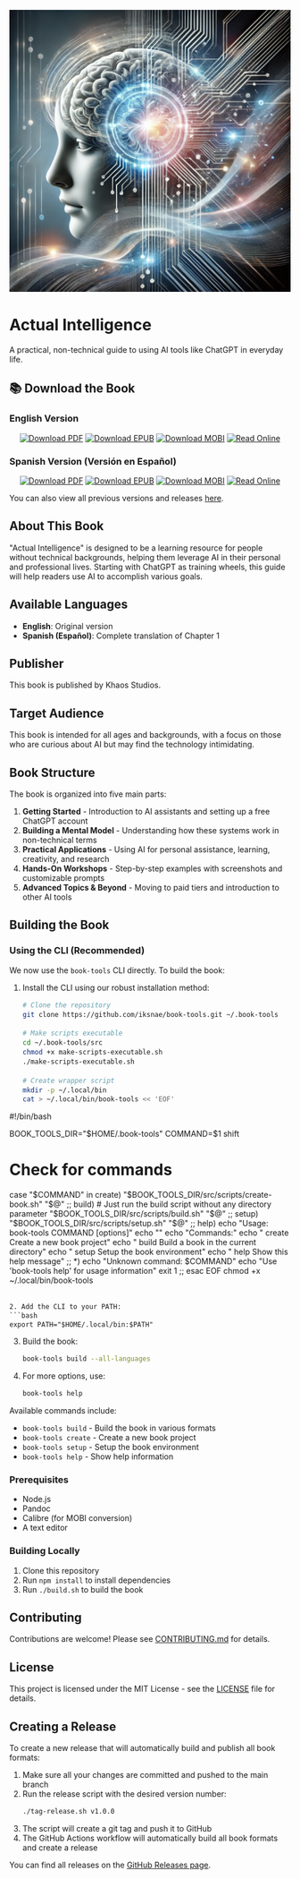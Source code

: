 ![cover](./art/image.png)

# Actual Intelligence

A practical, non-technical guide to using AI tools like ChatGPT in everyday life.

## 📚 Download the Book

### English Version

<div align="center">

[![Download PDF](https://img.shields.io/badge/Download-PDF%20Version-blue?style=for-the-badge&logo=adobe-acrobat-reader)](https://github.com/iksnae/actual-intelligence/releases/latest/download/Actual%20Intelligence-en.pdf)
[![Download EPUB](https://img.shields.io/badge/Download-EPUB%20Version-green?style=for-the-badge&logo=apple)](https://github.com/iksnae/actual-intelligence/releases/latest/download/Actual%20Intelligence-en.epub)
[![Download MOBI](https://img.shields.io/badge/Download-Kindle%20Version-orange?style=for-the-badge&logo=amazon)](https://github.com/iksnae/actual-intelligence/releases/latest/download/Actual%20Intelligence-en.mobi)
[![Read Online](https://img.shields.io/badge/Read-Web%20Version-purple?style=for-the-badge&logo=html5)](https://iksnae.github.io/actual-intelligence/)

</div>

### Spanish Version (Versión en Español)

<div align="center">

[![Download PDF](https://img.shields.io/badge/Descargar-Versión%20PDF-blue?style=for-the-badge&logo=adobe-acrobat-reader)](https://github.com/iksnae/actual-intelligence/releases/latest/download/Actual%20Intelligence-es.pdf)
[![Download EPUB](https://img.shields.io/badge/Descargar-Versión%20EPUB-green?style=for-the-badge&logo=apple)](https://github.com/iksnae/actual-intelligence/releases/latest/download/Actual%20Intelligence-es.epub)
[![Download MOBI](https://img.shields.io/badge/Descargar-Versión%20Kindle-orange?style=for-the-badge&logo=amazon)](https://github.com/iksnae/actual-intelligence/releases/latest/download/Actual%20Intelligence-es.mobi)
[![Read Online](https://img.shields.io/badge/Leer-Versión%20Web-purple?style=for-the-badge&logo=html5)](https://iksnae.github.io/actual-intelligence/es/)

</div>

You can also view all previous versions and releases [here](https://github.com/iksnae/actual-intelligence/releases).

## About This Book

"Actual Intelligence" is designed to be a learning resource for people without technical backgrounds, helping them leverage AI in their personal and professional lives. Starting with ChatGPT as training wheels, this guide will help readers use AI to accomplish various goals.

## Available Languages

- **English**: Original version
- **Spanish (Español)**: Complete translation of Chapter 1

## Publisher

This book is published by Khaos Studios.

## Target Audience

This book is intended for all ages and backgrounds, with a focus on those who are curious about AI but may find the technology intimidating.

## Book Structure

The book is organized into five main parts:

1. **Getting Started** - Introduction to AI assistants and setting up a free ChatGPT account
2. **Building a Mental Model** - Understanding how these systems work in non-technical terms
3. **Practical Applications** - Using AI for personal assistance, learning, creativity, and research
4. **Hands-On Workshops** - Step-by-step examples with screenshots and customizable prompts
5. **Advanced Topics & Beyond** - Moving to paid tiers and introduction to other AI tools

## Building the Book

### Using the CLI (Recommended)

We now use the `book-tools` CLI directly. To build the book:

1. Install the CLI using our robust installation method:
   ```bash
   # Clone the repository
   git clone https://github.com/iksnae/book-tools.git ~/.book-tools
   
   # Make scripts executable
   cd ~/.book-tools/src
   chmod +x make-scripts-executable.sh
   ./make-scripts-executable.sh
   
   # Create wrapper script
   mkdir -p ~/.local/bin
   cat > ~/.local/bin/book-tools << 'EOF'
#!/bin/bash

BOOK_TOOLS_DIR="$HOME/.book-tools"
COMMAND=$1
shift

# Check for commands
case "$COMMAND" in
  create)
    "$BOOK_TOOLS_DIR/src/scripts/create-book.sh" "$@"
    ;;
  build)
    # Just run the build script without any directory parameter
    "$BOOK_TOOLS_DIR/src/scripts/build.sh" "$@"
    ;;
  setup)
    "$BOOK_TOOLS_DIR/src/scripts/setup.sh" "$@"
    ;;
  help)
    echo "Usage: book-tools COMMAND [options]"
    echo ""
    echo "Commands:"
    echo "  create    Create a new book project"
    echo "  build     Build a book in the current directory"
    echo "  setup     Setup the book environment"
    echo "  help      Show this help message"
    ;;
  *)
    echo "Unknown command: $COMMAND"
    echo "Use 'book-tools help' for usage information"
    exit 1
    ;;
esac
EOF
   chmod +x ~/.local/bin/book-tools
   ```

2. Add the CLI to your PATH:
   ```bash
   export PATH="$HOME/.local/bin:$PATH"
   ```

3. Build the book:
   ```bash
   book-tools build --all-languages
   ```

4. For more options, use:
   ```bash
   book-tools help
   ```

Available commands include:
- `book-tools build` - Build the book in various formats
- `book-tools create` - Create a new book project
- `book-tools setup` - Setup the book environment
- `book-tools help` - Show help information

### Prerequisites

- Node.js
- Pandoc
- Calibre (for MOBI conversion)
- A text editor

### Building Locally

1. Clone this repository
2. Run `npm install` to install dependencies
3. Run `./build.sh` to build the book

## Contributing

Contributions are welcome! Please see [CONTRIBUTING.md](CONTRIBUTING.md) for details.

## License

This project is licensed under the MIT License - see the [LICENSE](LICENSE) file for details.

## Creating a Release

To create a new release that will automatically build and publish all book formats:

1. Make sure all your changes are committed and pushed to the main branch
2. Run the release script with the desired version number:
   ```bash
   ./tag-release.sh v1.0.0
   ```
3. The script will create a git tag and push it to GitHub
4. The GitHub Actions workflow will automatically build all book formats and create a release

You can find all releases on the [GitHub Releases page](https://github.com/iksnae/actual-intelligence/releases).
